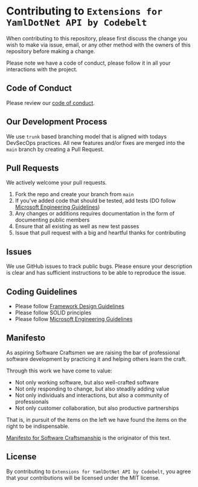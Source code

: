 ﻿# Contributing to `Extensions for YamlDotNet API by Codebelt`
When contributing to this repository, please first discuss the change you wish to make via issue,
email, or any other method with the owners of this repository before making a change.

Please note we have a code of conduct, please follow it in all your interactions with the project.

## Code of Conduct
Please review our [code of conduct](CODE_OF_CONDUCT.md).

## Our Development Process
We use `trunk` based branching model that is aligned with todays DevSecOps practices.
All new features and/or fixes are merged into the `main` branch by creating a Pull Request.

## Pull Requests
We actively welcome your pull requests.

1. Fork the repo and create your branch from `main`
2. If you've added code that should be tested, add tests (DO follow [Microsoft Engineering Guidelines](https://github.com/dotnet/aspnetcore/wiki/Engineering-guidelines))
3. Any changes or additions requires documentation in the form of documenting public members
4. Ensure that all existing as well as new test passes
5. Issue that pull request with a big and heartful thanks for contributing

## Issues
We use GitHub issues to track public bugs. Please ensure your description is
clear and has sufficient instructions to be able to reproduce the issue.

## Coding Guidelines
* Please follow [Framework Design Guidelines](https://learn.microsoft.com/en-us/dotnet/standard/design-guidelines/)
* Please follow SOLID principles
* Please follow [Microsoft Engineering Guidelines](https://github.com/dotnet/aspnetcore/wiki/Engineering-guidelines)

## Manifesto
As aspiring Software Craftsmen we are raising the bar of professional software development by practicing it and helping others learn the craft.

Through this work we have come to value:

* Not only working software,
but also well-crafted software
* Not only responding to change,
but also steadily adding value
* Not only individuals and interactions,
but also a community of professionals
* Not only customer collaboration,
but also productive partnerships

That is, in pursuit of the items on the left we have found the items on the right to be indispensable.

[Manifesto for Software Craftsmanship](https://manifesto.softwarecraftsmanship.org/) is the originator of this text.

## License
By contributing to `Extensions for YamlDotNet API by Codebelt`, you agree that your contributions will be licensed
under the MIT license.
